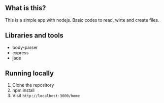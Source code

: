 ## What is this?

This is a simple app with nodejs.
Basic codes to read, wirte and create files.

## Libraries and tools

* body-parser
* express
* jade

## Running locally

1. Clone the repository
1. npm install
1. Visit `http://localhost:3000/home`
